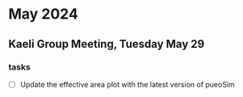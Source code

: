 # May 2024

## Kaeli Group Meeting, Tuesday May 29


### tasks
+ [ ] Update the effective area plot with the latest version of pueoSim
